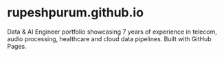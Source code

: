 # rupeshpurum.github.io
Data &amp; AI Engineer portfolio showcasing 7 years of experience in telecom, audio processing, healthcare and cloud data pipelines. Built with GitHub Pages.
